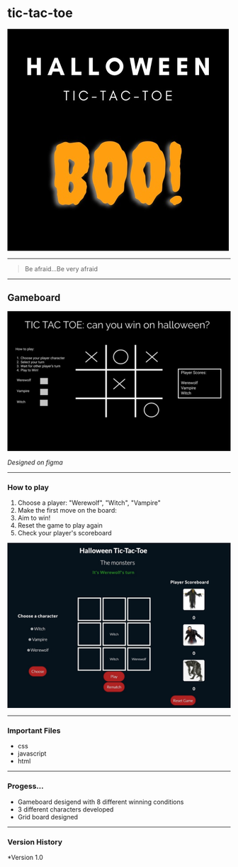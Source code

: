 # tic-tac-toe
<img src="images/HalloweenLogo.jpg" alt="Halloween Tic-tac-toe"/>

---

> Be afraid...Be very afraid

---
## Gameboard
<img src="images/TicTacToe.png" alt="TicTacToe board"/>

*Designed on figma*

---
### How to play
1. Choose a player: "Werewolf", "Witch", "Vampire"
2. Make the first move on the board:
3. Aim to win!
4. Reset the game to play again
5. Check your player's scoreboard

<img src="images/GameAction.jpg" alt="TicTacToe board"/>

---
### Important Files
* css
* javascript
* html

---
### Progess...
* Gameboard desigend with 8 different winning conditions
* 3 different characters developed
* Grid board designed

---
### Version History
*Version 1.0
